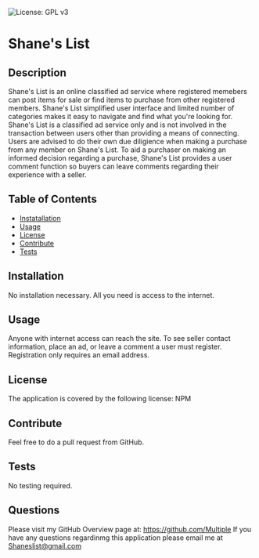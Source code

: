 ![License: GPL v3](https://img.shields.io/badge/License-NPM-yellow.svg)
  
  # Shane's List
 
  ## Description
  Shane's List is an online classified ad service where registered memebers can post items for sale or find items to purchase from other registered members.  Shane's List simplified user interface and limited number of categories makes it easy to navigate and find what you're looking for.  Shane's List is a classified ad service only and is not involved in the transaction between users other than providing a means of connecting.  Users are advised to do their own due diligience when making a purchase from any member on Shane's List.  To aid a purchaser on making an informed decision regarding a purchase, Shane's List provides a user comment function so buyers can leave comments regarding their experience with a seller.  

  ## Table of Contents
  * [Instatallation](#installation)
  * [Usage](#usage)
  * [License](#license)
  * [Contribute](#contribute)
  * [Tests](#tests)
  
  ## Installation
  No installation necessary.  All you need is access to the internet.

  ## Usage
  Anyone with internet access can reach the site.  To see seller contact information, place an ad, or leave a comment a user must register.  Registration only requires an email address.

  ## License
  The application is covered by the following license:  NPM
    
  ## Contribute
  Feel free to do a pull request from GitHub.  
    
  ## Tests
  No testing required.
    
  ## Questions
  Please visit my GitHub Overview page at: https://github.com/Multiple
  If you have any questions regardinmg this application please email me at [Shaneslist@gmail.com](Shaneslist@gmail.com)
  